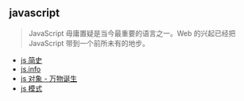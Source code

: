 ## javascript 

> JavaScript 毋庸置疑是当今最重要的语言之一。Web 的兴起已经把 JavaScript 带到一个前所未有的地步。

- [js 简史](https://segmentfault.com/a/1190000010818888)
- [js.info](https://javascript.info/)
- [js 对象 - 万物诞生](http://mp.weixin.qq.com/s/COjgmrBLg0rdtu0HTSy17A)
- [js 模式](https://wizardforcel.gitbooks.io/javascript-patterns/content/chapter1.html)
